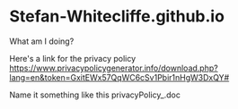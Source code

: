 # Stefan-Whitecliffe.github.io

What am I doing?


Here's a link for the privacy policy https://www.privacypolicygenerator.info/download.php?lang=en&token=GxitEWx57QqWC6cSv1Pbir1nHgW3DxQY#


Name it something like this privacyPolicy_<studentid>.doc
